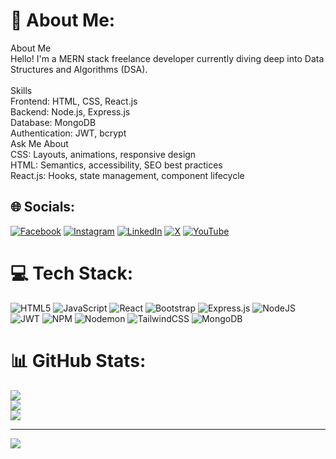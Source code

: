# 💫 About Me:

About Me<br>Hello! I'm a MERN stack freelance developer currently diving deep into Data Structures and Algorithms (DSA).<br><br>Skills<br>Frontend: HTML, CSS, React.js<br>Backend: Node.js, Express.js<br>Database: MongoDB<br>Authentication: JWT, bcrypt<br>Ask Me About<br>CSS: Layouts, animations, responsive design<br>HTML: Semantics, accessibility, SEO best practices<br>React.js: Hooks, state management, component lifecycle

## 🌐 Socials:

[![Facebook](https://img.shields.io/badge/Facebook-%231877F2.svg?logo=Facebook&logoColor=white)](https://www.facebook.com/hunter.baburam) [![Instagram](https://img.shields.io/badge/Instagram-%23E4405F.svg?logo=Instagram&logoColor=white)](https://instagram.com/bbramadhikari) [![LinkedIn](https://img.shields.io/badge/LinkedIn-%230077B5.svg?logo=linkedin&logoColor=white)](https://www.linkedin.com/in/baburam-adhikari-0b74811a0/) [![X](https://img.shields.io/badge/X-black.svg?logo=X&logoColor=white)](https://x.com/tellbabu) [![YouTube](https://img.shields.io/badge/YouTube-%23FF0000.svg?logo=YouTube&logoColor=white)](https://youtube.com/@@baburamadhikari4693)

# 💻 Tech Stack:

![HTML5](https://img.shields.io/badge/html5-%23E34F26.svg?style=for-the-badge&logo=html5&logoColor=white) ![JavaScript](https://img.shields.io/badge/javascript-%23323330.svg?style=for-the-badge&logo=javascript&logoColor=%23F7DF1E) ![React](https://img.shields.io/badge/react-%2320232a.svg?style=for-the-badge&logo=react&logoColor=%2361DAFB) ![Bootstrap](https://img.shields.io/badge/bootstrap-%238511FA.svg?style=for-the-badge&logo=bootstrap&logoColor=white) ![Express.js](https://img.shields.io/badge/express.js-%23404d59.svg?style=for-the-badge&logo=express&logoColor=%2361DAFB) ![NodeJS](https://img.shields.io/badge/node.js-6DA55F?style=for-the-badge&logo=node.js&logoColor=white) ![JWT](https://img.shields.io/badge/JWT-black?style=for-the-badge&logo=JSON%20web%20tokens) ![NPM](https://img.shields.io/badge/NPM-%23CB3837.svg?style=for-the-badge&logo=npm&logoColor=white) ![Nodemon](https://img.shields.io/badge/NODEMON-%23323330.svg?style=for-the-badge&logo=nodemon&logoColor=%BBDEAD) ![TailwindCSS](https://img.shields.io/badge/tailwindcss-%2338B2AC.svg?style=for-the-badge&logo=tailwind-css&logoColor=white) ![MongoDB](https://img.shields.io/badge/MongoDB-%234ea94b.svg?style=for-the-badge&logo=mongodb&logoColor=white)

# 📊 GitHub Stats:

![](https://github-readme-stats.vercel.app/api?username=babuadhikari&theme=dark&hide_border=false&include_all_commits=false&count_private=false)<br/>
![](https://github-readme-streak-stats.herokuapp.com/?user=babuadhikari&theme=dark&hide_border=false)<br/>
![](https://github-readme-stats.vercel.app/api/top-langs/?username=babuadhikari&theme=dark&hide_border=false&include_all_commits=false&count_private=false&layout=compact)

---

[![](https://visitcount.itsvg.in/api?id=babuadhikari&icon=0&color=0)](https://visitcount.itsvg.in)
